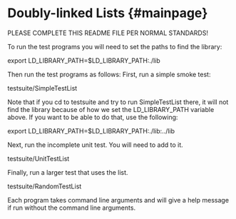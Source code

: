 
Doubly-linked Lists {#mainpage}
===================

PLEASE COMPLETE THIS README FILE PER NORMAL STANDARDS!

To run the test programs you will need to set the paths to find the library:

export LD_LIBRARY_PATH=$LD_LIBRARY_PATH:./lib

Then run the test programs as follows:
First, run a simple smoke test:

testsuite/SimpleTestList

Note that if you cd to testsuite and try to run SimpleTestList there, it will
not find the library because of how we set the LD_LIBRARY_PATH variable above. 
If you want to be able to do that, use the following:

export LD_LIBRARY_PATH=$LD_LIBRARY_PATH:./lib:../lib

Next, run the incomplete unit test. You will need to add to it.

testsuite/UnitTestList

Finally, run a larger test that uses the list.

testsuite/RandomTestList

Each program takes command line arguments and will give a help message if run
without the command line arguments.
